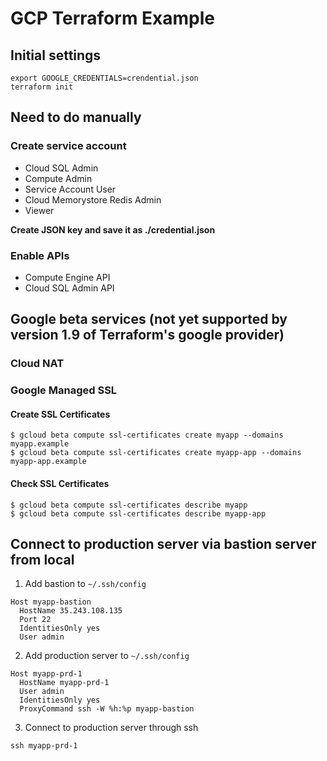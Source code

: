 # GCP Terraform Example

## Initial settings

```shell
export GOOGLE_CREDENTIALS=crendential.json
terraform init
```

## Need to do manually

### Create service account

* Cloud SQL Admin
* Compute Admin
* Service Account User
* Cloud Memorystore Redis Admin
* Viewer

**Create JSON key and save it as ./credential.json**

### Enable APIs

* Compute Engine API
* Cloud SQL Admin API

## Google beta services (not yet supported by version 1.9 of Terraform's google provider)

### Cloud NAT

### Google Managed SSL

#### Create SSL Certificates

```shell
$ gcloud beta compute ssl-certificates create myapp --domains myapp.example
$ gcloud beta compute ssl-certificates create myapp-app --domains myapp-app.example
```

#### Check SSL Certificates

```shell
$ gcloud beta compute ssl-certificates describe myapp
$ gcloud beta compute ssl-certificates describe myapp-app
```

## Connect to production server via bastion server from local

1. Add bastion to `~/.ssh/config`

```
Host myapp-bastion
  HostName 35.243.108.135
  Port 22
  IdentitiesOnly yes
  User admin
```

2. Add production server to `~/.ssh/config`

```
Host myapp-prd-1
  HostName myapp-prd-1
  User admin
  IdentitiesOnly yes
  ProxyCommand ssh -W %h:%p myapp-bastion
```

3. Connect to production server through ssh

```shell
ssh myapp-prd-1
```
